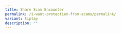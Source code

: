 ```yaml
---
title: Share Scam Encounter
permalink: /i-want-protection-from-scams/permalink/
variant: tiptap
description: ""
---
```

<p></p>